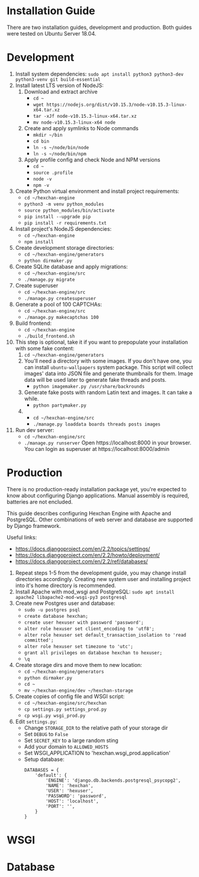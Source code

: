 Installation Guide
==================
There are two installation guides, development and production.
Both guides were tested on Ubuntu Server 18.04.


Development
===========
1.  Install system dependencies:
    `sudo apt install python3 python3-dev python3-venv git build-essential`
2.  Install latest LTS version of NodeJS:
    1.  Download and extract archive
        * `cd ~`
        * `wget https://nodejs.org/dist/v10.15.3/node-v10.15.3-linux-x64.tar.xz`
        * `tar -xJf node-v10.15.3-linux-x64.tar.xz`
        * `mv node-v10.15.3-linux-x64 node`
    2.  Create and apply symlinks to Node commands
        * `mkdir ~/bin`
        * `cd bin`
        * `ln -s ~/node/bin/node`
        * `ln -s ~/node/bin/npm`
    3.  Apply profile config and check Node and NPM versions
        * `cd ~`
        * `source .profile`
        * `node -v`
        * `npm -v`
4.  Create Python virtual environment and install project requirements:
    * `cd ~/hexchan-engine`
    * `python3 -m venv python_modules`
    * `source python_modules/bin/activate`
    * `pip install --upgrade pip`
    * `pip install -r requirements.txt`
5.  Install project's NodeJS dependencies:
    * `cd ~/hexchan-engine`
    * `npm install`
6.  Create development storage directories:
    * `cd ~/hexchan-engine/generators`
    * `python dirmaker.py`
7.  Create SQLite database and apply migrations:
    * `cd ~/hexchan-engine/src`
    * `./manage.py migrate`
8.  Create superuser
    * `cd ~/hexchan-engine/src`
    * `./manage.py createsuperuser`
9.  Generate a pool of 100 CAPTCHAs:
    * `cd ~/hexchan-engine/src`
    * `./manage.py makecaptchas 100`
10. Build frontend:
    * `cd ~/hexchan-engine`
    * `./build_frontend.sh`
11. This step is optional, take it if you want to prepopulate your installation with some fake content:
    1.  `cd ~/hexchan-engine/generators`
    2.  You'll need a directory with some images. 
        If you don't have one, you can install `ubuntu-wallpapers` system package.
        This script will collect images' data into JSON file and generate thumbnails for them.
        Image data will be used later to generate fake threads and posts.
        * `python imagemaker.py /usr/share/backrounds`
    3.  Generate fake posts with random Latin text and images. It can take a while.
        * `python partymaker.py`
    4.  
        * `cd ~/hexchan-engine/src`
        * `./manage.py loaddata boards threads posts images`
12. Run dev server:
    * `cd ~/hexchan-engine/src`
    * `./manage.py runserver`
    Open https://localhost:8000 in your browser. 
    You can login as superuser at https://localhost:8000/admin


Production
==========
There is no production-ready installation package yet, you're expected to know about configuring Django applications. 
Manual assembly is required, batteries are not encluded.

This guide describes configuring Hexchan Engine with Apache and PostgreSQL. 
Other combinations of web server and database are supported by Django framework.

Useful links:
* https://docs.djangoproject.com/en/2.2/topics/settings/
* https://docs.djangoproject.com/en/2.2/howto/deployment/
* https://docs.djangoproject.com/en/2.2/ref/databases/

1.  Repeat steps 1-5 from the development guide, you may change install directories accordingly.
    Creating new system user and installing project into it's home directory is recommended.
2.  Install Apache with mod_wsgi and PostgreSQL:
    `sudo apt install apache2 libapache2-mod-wsgi-py3 postgresql`
3.  Create new Postgres user and database:
    * `sudo -u postgres psql`
    * `create database hexchan;`
    * `create user hexuser with password 'password';`
    * `alter role hexuser set client_encoding to 'utf8';`
    * `alter role hexuser set default_transaction_isolation to 'read committed';`
    * `alter role hexuser set timezone to 'utc';`
    * `grant all privileges on database hexchan to hexuser;`
    * `\q`
4.  Create storage dirs and move them to new location:
    * `cd ~/hexchan-engine/generators`
    * `python dirmaker.py`
    * `cd ~`
    * `mv ~/hexchan-engine/dev ~/hexchan-storage`
5.  Create copies of config file and WSGI script:
    * `cd ~/hexchan-engine/src/hexchan`
    * `cp settings.py settings_prod.py`
    * `cp wsgi.py wsgi_prod.py`
6.  Edit `settings.py`:
    * Change `STORAGE_DIR` to the relative path of your storage dir
    * Set `DEBUG` to `False`
    * Set `SECRET_KEY` to a large random sting
    * Add your domain to `ALLOWED_HOSTS`
    * Set WSGI_APPLICATION to 'hexchan.wsgi_prod.application'
    * Setup database:
      ```
      DATABASES = {
          'default': {
              'ENGINE': 'django.db.backends.postgresql_psycopg2',
              'NAME': 'hexchan',
              'USER': 'hexuser',
              'PASSWORD': 'password',
              'HOST': 'localhost',
              'PORT': '',
          }
      }
      ```

# WSGI


# Database


